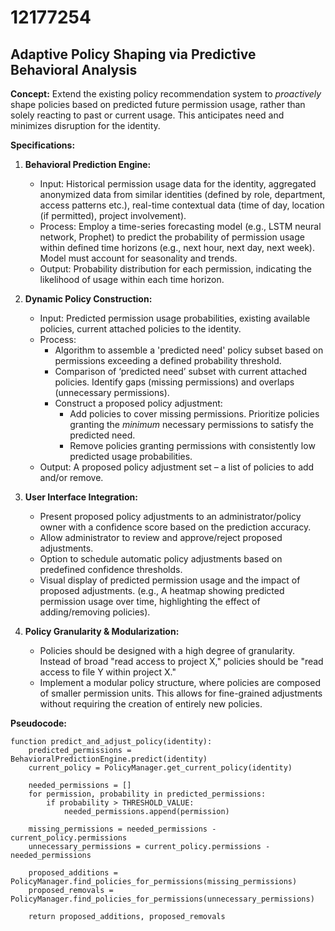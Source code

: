 # 12177254

## Adaptive Policy Shaping via Predictive Behavioral Analysis

**Concept:** Extend the existing policy recommendation system to *proactively* shape policies based on predicted future permission usage, rather than solely reacting to past or current usage. This anticipates need and minimizes disruption for the identity.

**Specifications:**

1.  **Behavioral Prediction Engine:**
    *   Input: Historical permission usage data for the identity, aggregated anonymized data from similar identities (defined by role, department, access patterns etc.), real-time contextual data (time of day, location (if permitted), project involvement).
    *   Process: Employ a time-series forecasting model (e.g., LSTM neural network, Prophet) to predict the probability of permission usage within defined time horizons (e.g., next hour, next day, next week). Model must account for seasonality and trends.
    *   Output: Probability distribution for each permission, indicating the likelihood of usage within each time horizon.

2.  **Dynamic Policy Construction:**
    *   Input: Predicted permission usage probabilities, existing available policies, current attached policies to the identity.
    *   Process:
        *   Algorithm to assemble a 'predicted need' policy subset based on permissions exceeding a defined probability threshold.
        *   Comparison of ‘predicted need’ subset with current attached policies. Identify gaps (missing permissions) and overlaps (unnecessary permissions).
        *   Construct a proposed policy adjustment:
            *   Add policies to cover missing permissions. Prioritize policies granting the *minimum* necessary permissions to satisfy the predicted need.
            *   Remove policies granting permissions with consistently low predicted usage probabilities.
    *   Output: A proposed policy adjustment set – a list of policies to add and/or remove.

3.  **User Interface Integration:**
    *   Present proposed policy adjustments to an administrator/policy owner with a confidence score based on the prediction accuracy.
    *   Allow administrator to review and approve/reject proposed adjustments.
    *   Option to schedule automatic policy adjustments based on predefined confidence thresholds.
    *   Visual display of predicted permission usage and the impact of proposed adjustments. (e.g., A heatmap showing predicted permission usage over time, highlighting the effect of adding/removing policies).

4. **Policy Granularity & Modularization:**
    *   Policies should be designed with a high degree of granularity. Instead of broad "read access to project X," policies should be "read access to file Y within project X."
    *   Implement a modular policy structure, where policies are composed of smaller permission units. This allows for fine-grained adjustments without requiring the creation of entirely new policies.

**Pseudocode:**

```
function predict_and_adjust_policy(identity):
    predicted_permissions = BehavioralPredictionEngine.predict(identity)
    current_policy = PolicyManager.get_current_policy(identity)

    needed_permissions = []
    for permission, probability in predicted_permissions:
        if probability > THRESHOLD_VALUE:
            needed_permissions.append(permission)

    missing_permissions = needed_permissions - current_policy.permissions
    unnecessary_permissions = current_policy.permissions - needed_permissions

    proposed_additions = PolicyManager.find_policies_for_permissions(missing_permissions)
    proposed_removals = PolicyManager.find_policies_for_permissions(unnecessary_permissions)

    return proposed_additions, proposed_removals
```